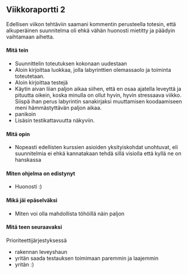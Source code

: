 ## Viikkoraportti 2
Edellisen viikon tehtäviin saamani kommentin perusteella totesin, että alkuperäinen suunnitelma oli ehkä vähän huonosti mietitty ja päädyin vaihtamaan aihetta.

#### Mitä tein
- Suunnittelin toteutuksen kokonaan uudestaan
- Aloin kirjoittaa luokkaa, jolla labyrinttien olemassaolo ja toiminta toteutetaan.
- Aloin kirjoittaa testejä
- Käytin aivan liian paljon aikaa siihen, että en osaa ajatella leveyttä ja pituutta oikein, koska minulla on ollut hyvin, hyvin stressaava viikko. Siispä ihan perus labyrintin sanakirjaksi muuttamisen koodaamiseen meni hämmästyttävän paljon aikaa.
- panikoin
- Lisäsin testikattavuutta näkyviin.

#### Mitä opin
- Nopeasti edellisten kurssien asioiden yksityiskohdat unohtuvat, eli suunnitelmia ei ehkä kannatakaan tehdä sillä visiolla että kyllä ne on hanskassa

#### Miten ohjelma on edistynyt
- Huonosti :)

#### Mikä jäi epäselväksi
- Miten voi olla mahdollista töhöillä näin paljon

#### Mitä teen seuraavaksi
Prioriteettijärjestyksessä
- rakennan leveyshaun
- yritän saada testauksen toimimaan paremmin ja laajemmin
- yritän :)